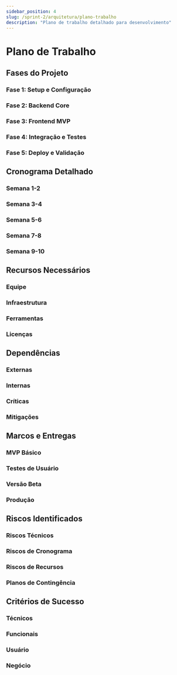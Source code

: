 ```yaml
---
sidebar_position: 4
slug: /sprint-2/arquitetura/plano-trabalho
description: "Plano de trabalho detalhado para desenvolvimento"
---
```


# Plano de Trabalho

## Fases do Projeto

### Fase 1: Setup e Configuração

### Fase 2: Backend Core

### Fase 3: Frontend MVP

### Fase 4: Integração e Testes

### Fase 5: Deploy e Validação

## Cronograma Detalhado

### Semana 1-2

### Semana 3-4

### Semana 5-6

### Semana 7-8

### Semana 9-10

## Recursos Necessários

### Equipe

### Infraestrutura

### Ferramentas

### Licenças

## Dependências

### Externas

### Internas

### Críticas

### Mitigações

## Marcos e Entregas

### MVP Básico

### Testes de Usuário

### Versão Beta

### Produção

## Riscos Identificados

### Riscos Técnicos

### Riscos de Cronograma

### Riscos de Recursos

### Planos de Contingência

## Critérios de Sucesso

### Técnicos

### Funcionais

### Usuário

### Negócio

